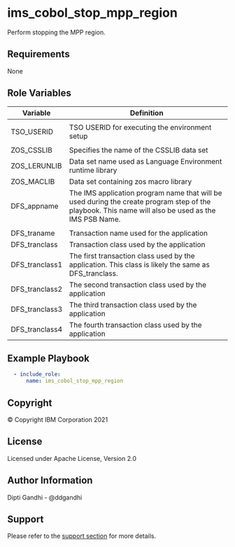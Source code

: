 ims_cobol_stop_mpp_region
=========

Perform stopping the MPP region.

Requirements
------------

None

Role Variables
--------------

| Variable                   | Definition                                                                                                                                                          |
|----------------------------|---------------------------------------------------------------------------------------------------------------------------------------------------------------------|
|                                                                                                                          |
| TSO_USERID                                         | TSO USERID for executing the environment setup                      |
|                                                                                                                          |
| ZOS_CSSLIB                                         | Specifies the name of the CSSLIB data set                          |                                                                                                |                                                                                                                          |
| ZOS_LERUNLIB                                       | Data set name used as Language Environment runtime library          |                                                                                                    |                                                                                                                          |
| ZOS_MACLIB                                         | Data set containing zos macro library                                |
| DFS_appname                                        | The IMS application program name that will be used during the create program step of the playbook. This name will also be used as the IMS PSB Name.
|                                                                                                                          |
| DFS_traname                                        | Transaction name used for the application                  |                                                                                                                 |                                                                                                                          |
| DFS_tranclass                                      | Transaction class used by the application                      |                                                                                                 |
| DFS_tranclass1                                     | The first transaction class used by the application. This class is likely the same as DFS_tranclass.                                                                                               |
| DFS_tranclass2                                     | The second transaction class used by the application          |                                                                                                |
| DFS_tranclass3                                     | The third transaction class used by the application           |                                                                                                |
| DFS_tranclass4                                     | The fourth transaction class used by the application          |                                                                 |

Example Playbook
----------------

```yaml
  - include_role:
      name: ims_cobol_stop_mpp_region
```

Copyright
---------

© Copyright IBM Corporation 2021

License
-------

Licensed under Apache License, Version 2.0

Author Information
------------------

Dipti Gandhi - @ddgandhi

Support
-------

Please refer to the [support section](https://github.com/IBM/z_ansible_collections_samples/blob/master/README.md#support) for more details.
